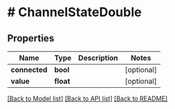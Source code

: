 # # ChannelStateDouble

## Properties

Name | Type | Description | Notes
------------ | ------------- | ------------- | -------------
**connected** | **bool** |  | [optional]
**value** | **float** |  | [optional]

[[Back to Model list]](../../README.md#models) [[Back to API list]](../../README.md#endpoints) [[Back to README]](../../README.md)

